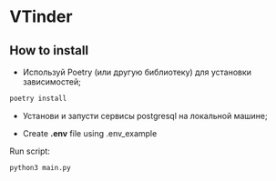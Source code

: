 # VTinder

## How to install

- Используй Poetry (или другую библиотеку) для установки зависимостей;
```python
poetry install
```
- Установи и запусти сервисы postgresql на локальной машине;

- Create **.env** file using .env_example

Run script: 
```
python3 main.py
```
